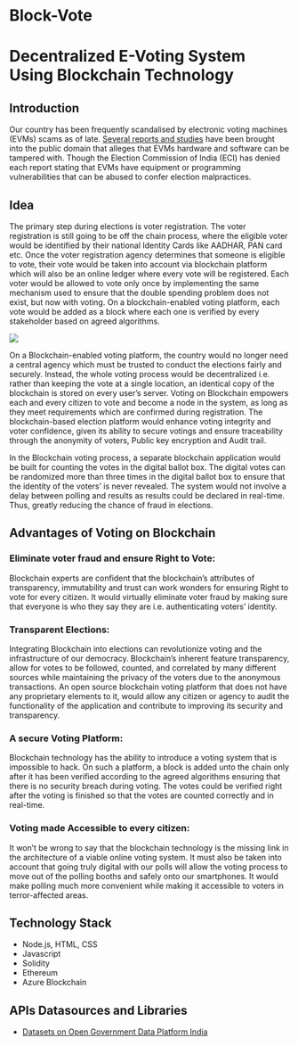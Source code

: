 # Block-Vote


#  Decentralized E-Voting System Using Blockchain Technology


## **Introduction**


Our country has been frequently scandalised by electronic voting machines (EVMs) scams as of late. [Several reports and studies](https://indiaevm.org/evm_tr2010-jul29.pdf?source=post_page) have been brought into the public domain that alleges that EVMs hardware and software can be tampered with. Though the Election Commission of India (ECI) has denied each report stating that EVMs have equipment or programming vulnerabilities that can be abused to confer election malpractices.

## **Idea**

The primary step during elections is voter registration. The voter registration is still going to be off the chain process, where the eligible voter would be identified by their national Identity Cards like AADHAR, PAN card etc. Once the voter registration agency determines that someone is eligible to vote, their vote would be taken into account via blockchain platform which will also be an online ledger where every vote will be registered. Each voter would be allowed to vote only once by implementing the same mechanism used to ensure that the double spending problem does not exist, but now with voting. On a blockchain-enabled voting platform, each vote would be added as a block where each one is verified by every stakeholder based on agreed algorithms.


![](https://res.cloudinary.com/practicaldev/image/fetch/s--a9s-VZ7n--/c_limit%2Cf_auto%2Cfl_progressive%2Cq_auto%2Cw_880/https://thepracticaldev.s3.amazonaws.com/i/qp8u0e1mo5dd7x1jhiot.png)

On a Blockchain-enabled voting platform, the country would no longer need a central agency which must be trusted to conduct the elections fairly and securely. Instead, the whole voting process would be decentralized i.e. rather than keeping the vote at a single location, an identical copy of the blockchain is stored on every user’s server.
Voting on Blockchain empowers each and every citizen to vote and become a node in the system, as long as they meet requirements which are confirmed during registration. The blockchain-based election platform would enhance voting integrity and voter confidence, given its ability to secure votings and ensure traceability through the anonymity of voters, Public key encryption and Audit trail.

In the Blockchain voting process, a separate blockchain application would be built for counting the votes in the digital ballot box. The digital votes can be randomized more than three times in the digital ballot box to ensure that the identity of the voters’ is never revealed. The system would not involve a delay between polling and results as results could be declared in real-time. Thus, greatly reducing the chance of fraud in elections.

## **Advantages of Voting on Blockchain**

### Eliminate voter fraud and ensure Right to Vote:
Blockchain experts are confident that the blockchain’s attributes of transparency, immutability and trust can work wonders for ensuring Right to vote for every citizen. It would virtually eliminate voter fraud by making sure that everyone is who they say they are i.e. authenticating voters’ identity.
### Transparent Elections:
Integrating Blockchain into elections can revolutionize voting and the infrastructure of our democracy. Blockchain’s inherent feature transparency, allow for votes to be followed, counted, and correlated by many different sources while maintaining the privacy of the voters due to the anonymous transactions. An open source blockchain voting platform that does not have any proprietary elements to it, would allow any citizen or agency to audit the functionality of the application and contribute to improving its security and transparency.
### A secure Voting Platform:
Blockchain technology has the ability to introduce a voting system that is impossible to hack. On such a platform, a block is added unto the chain only after it has been verified according to the agreed algorithms ensuring that there is no security breach during voting. The votes could be verified right after the voting is finished so that the votes are counted correctly and in real-time.
### Voting made Accessible to every citizen:
It won’t be wrong to say that the blockchain technology is the missing link in the architecture of a viable online voting system. It must also be taken into account that going truly digital with our polls will allow the voting process to move out of the polling booths and safely onto our smartphones. It would make polling much more convenient while making it accessible to voters in terror-affected areas.


## **Technology Stack**

* Node.js, HTML, CSS
* Javascript
* Solidity
* Ethereum
* Azure Blockchain

## **APIs Datasources and Libraries**
* [Datasets on Open Government Data Platform India](https://data.gov.in/)

